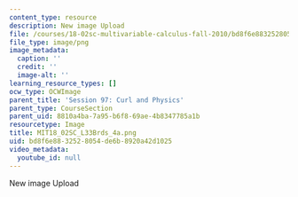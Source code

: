 ```yaml
---
content_type: resource
description: New image Upload
file: /courses/18-02sc-multivariable-calculus-fall-2010/bd8f6e8832528054de6b8920a42d1025_MIT18_02SC_L33Brds_4a.png
file_type: image/png
image_metadata:
  caption: ''
  credit: ''
  image-alt: ''
learning_resource_types: []
ocw_type: OCWImage
parent_title: 'Session 97: Curl and Physics'
parent_type: CourseSection
parent_uid: 8810a4ba-7a95-b6f8-69ae-4b8347785a1b
resourcetype: Image
title: MIT18_02SC_L33Brds_4a.png
uid: bd8f6e88-3252-8054-de6b-8920a42d1025
video_metadata:
  youtube_id: null
---
```

New image Upload

